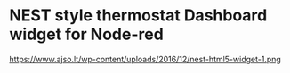 # NEST style thermostat Dashboard widget for Node-red

https://www.ajso.lt/wp-content/uploads/2016/12/nest-html5-widget-1.png

